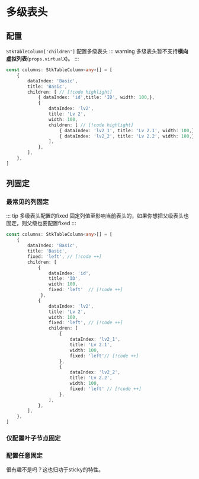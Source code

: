 # 多级表头
## 配置
`StkTableColumn['children']` 配置多级表头
::: warning
多级表头暂不支持**横向虚拟列表**(`props.virtualX`)。
:::

```ts 
const columns: StkTableColumn<any>[] = [
    {
        dataIndex: 'Basic',
        title: 'Basic',
        children: [ // [!code highlight]
            { dataIndex: 'id',title: 'ID', width: 100,},
            {
                dataIndex: 'lv2',
                title: 'Lv 2',
                width: 100,
                children: [ // [!code highlight]
                    { dataIndex: 'lv2_1', title: 'Lv 2.1', width: 100,}, 
                    { dataIndex: 'lv2_2', title: 'Lv 2.2', width: 100,},
                ],
            },
        ],
    },
]
```


<demo vue="../../../docs-demo/basic/multi-header/MultiHeader.vue"></demo>


## 列固定
### 最常见的列固定
::: tip
多级表头配置的fixed 固定列值至影响当前表头的，如果你想把父级表头也固定，则父级也要配置fixed
:::

```ts 
const columns: StkTableColumn<any>[] = [
    {
        dataIndex: 'Basic',
        title: 'Basic',
        fixed: 'left', // [!code ++]
        children: [
            { 
                dataIndex: 'id',
                title: 'ID',
                width: 100,
                fixed: 'left'  // [!code ++]
             },
            {
                dataIndex: 'lv2',
                title: 'Lv 2',
                width: 100,
                fixed: 'left', // [!code ++]
                children: [
                    { 
                        dataIndex: 'lv2_1',
                        title: 'Lv 2.1', 
                        width: 100, 
                        fixed: 'left'// [!code ++]
                    }, 
                    { 
                        dataIndex: 'lv2_2',
                        title: 'Lv 2.2', 
                        width: 100, 
                        fixed: 'left' // [!code ++]
                    }, 
                ],
            },
        ],
    },
]
```
<demo vue="../../../docs-demo/basic/multi-header/MultiHeaderFixed.vue"></demo>
### 仅配置叶子节点固定
<demo vue="../../../docs-demo/basic/multi-header/MultiHeaderLeavesFixed.vue"></demo>
### 配置任意固定
<demo vue="../../../docs-demo/basic/multi-header/MultiHeaderAnyFixed.vue"></demo>

很有趣不是吗？这也归功于sticky的特性。








